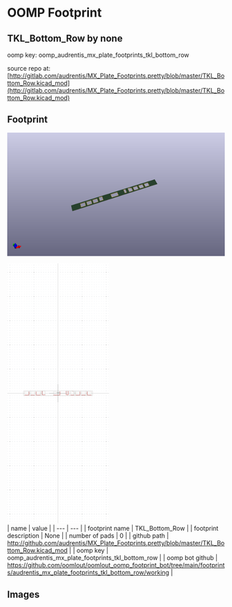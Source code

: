 # OOMP Footprint  
## TKL_Bottom_Row  by none  
  
oomp key: oomp_audrentis_mx_plate_footprints_tkl_bottom_row  
  
source repo at: [http://gitlab.com/audrentis/MX_Plate_Footprints.pretty/blob/master/TKL_Bottom_Row.kicad_mod](http://gitlab.com/audrentis/MX_Plate_Footprints.pretty/blob/master/TKL_Bottom_Row.kicad_mod)  
## Footprint  
  
[![working_kicad_pcb_3d.png](working_kicad_pcb_3d_600.png)](working_kicad_pcb_3d.png)  
  
[![working.png](working_600.png)](working.png)  
| name | value | 
| --- | --- | 
| footprint name | TKL_Bottom_Row | 
| footprint description | None | 
| number of pads | 0 | 
| github path | http://github.com/audrentis/MX_Plate_Footprints.pretty/blob/master/TKL_Bottom_Row.kicad_mod | 
| oomp key | oomp_audrentis_mx_plate_footprints_tkl_bottom_row | 
| oomp bot github | https://github.com/oomlout/oomlout_oomp_footprint_bot/tree/main/footprints/audrentis_mx_plate_footprints_tkl_bottom_row/working | 
## Images  
